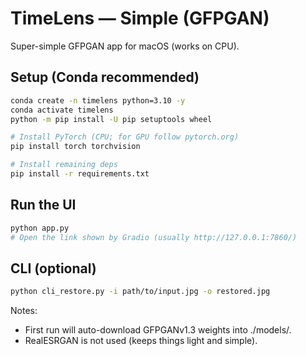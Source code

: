 # TimeLens — Simple (GFPGAN)

Super-simple GFPGAN app for macOS (works on CPU).

## Setup (Conda recommended)
```bash
conda create -n timelens python=3.10 -y
conda activate timelens
python -m pip install -U pip setuptools wheel

# Install PyTorch (CPU; for GPU follow pytorch.org)
pip install torch torchvision

# Install remaining deps
pip install -r requirements.txt
```

## Run the UI
```bash
python app.py
# Open the link shown by Gradio (usually http://127.0.0.1:7860/)
```

## CLI (optional)
```bash
python cli_restore.py -i path/to/input.jpg -o restored.jpg
```

Notes:
- First run will auto-download GFPGANv1.3 weights into ./models/.
- RealESRGAN is not used (keeps things light and simple).
